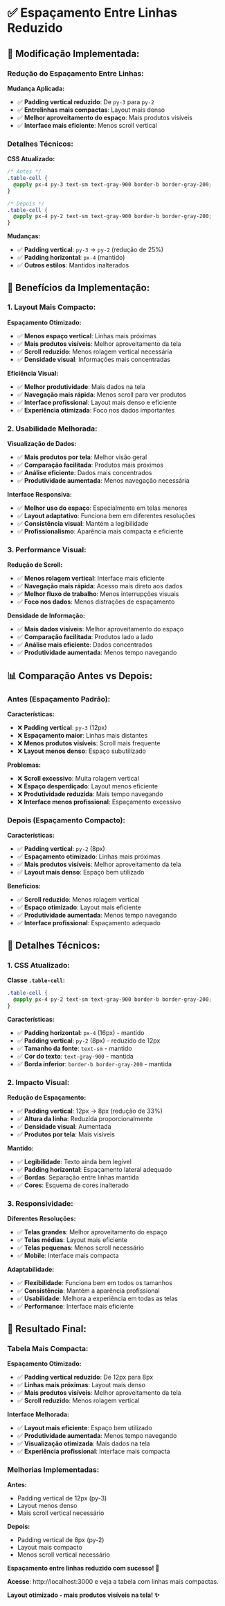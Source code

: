 # ✅ Espaçamento Entre Linhas Reduzido

## 🚀 Modificação Implementada:

### **Redução do Espaçamento Entre Linhas:**

**Mudança Aplicada:**
- ✅ **Padding vertical reduzido**: De `py-3` para `py-2`
- ✅ **Entrelinhas mais compactas**: Layout mais denso
- ✅ **Melhor aproveitamento do espaço**: Mais produtos visíveis
- ✅ **Interface mais eficiente**: Menos scroll vertical

### **Detalhes Técnicos:**

**CSS Atualizado:**
```css
/* Antes */
.table-cell {
  @apply px-4 py-3 text-sm text-gray-900 border-b border-gray-200;
}

/* Depois */
.table-cell {
  @apply px-4 py-2 text-sm text-gray-900 border-b border-gray-200;
}
```

**Mudanças:**
- ✅ **Padding vertical**: `py-3` → `py-2` (redução de 25%)
- ✅ **Padding horizontal**: `px-4` (mantido)
- ✅ **Outros estilos**: Mantidos inalterados

## 🎨 Benefícios da Implementação:

### **1. Layout Mais Compacto:**

**Espaçamento Otimizado:**
- ✅ **Menos espaço vertical**: Linhas mais próximas
- ✅ **Mais produtos visíveis**: Melhor aproveitamento da tela
- ✅ **Scroll reduzido**: Menos rolagem vertical necessária
- ✅ **Densidade visual**: Informações mais concentradas

**Eficiência Visual:**
- ✅ **Melhor produtividade**: Mais dados na tela
- ✅ **Navegação mais rápida**: Menos scroll para ver produtos
- ✅ **Interface profissional**: Layout mais denso e eficiente
- ✅ **Experiência otimizada**: Foco nos dados importantes

### **2. Usabilidade Melhorada:**

**Visualização de Dados:**
- ✅ **Mais produtos por tela**: Melhor visão geral
- ✅ **Comparação facilitada**: Produtos mais próximos
- ✅ **Análise eficiente**: Dados mais concentrados
- ✅ **Produtividade aumentada**: Menos navegação necessária

**Interface Responsiva:**
- ✅ **Melhor uso do espaço**: Especialmente em telas menores
- ✅ **Layout adaptativo**: Funciona bem em diferentes resoluções
- ✅ **Consistência visual**: Mantém a legibilidade
- ✅ **Profissionalismo**: Aparência mais compacta e eficiente

### **3. Performance Visual:**

**Redução de Scroll:**
- ✅ **Menos rolagem vertical**: Interface mais eficiente
- ✅ **Navegação mais rápida**: Acesso mais direto aos dados
- ✅ **Melhor fluxo de trabalho**: Menos interrupções visuais
- ✅ **Foco nos dados**: Menos distrações de espaçamento

**Densidade de Informação:**
- ✅ **Mais dados visíveis**: Melhor aproveitamento do espaço
- ✅ **Comparação facilitada**: Produtos lado a lado
- ✅ **Análise mais eficiente**: Dados concentrados
- ✅ **Produtividade aumentada**: Menos tempo navegando

## 📊 Comparação Antes vs Depois:

### **Antes (Espaçamento Padrão):**

**Características:**
- ❌ **Padding vertical**: `py-3` (12px)
- ❌ **Espaçamento maior**: Linhas mais distantes
- ❌ **Menos produtos visíveis**: Scroll mais frequente
- ❌ **Layout menos denso**: Espaço subutilizado

**Problemas:**
- ❌ **Scroll excessivo**: Muita rolagem vertical
- ❌ **Espaço desperdiçado**: Layout menos eficiente
- ❌ **Produtividade reduzida**: Mais tempo navegando
- ❌ **Interface menos profissional**: Espaçamento excessivo

### **Depois (Espaçamento Compacto):**

**Características:**
- ✅ **Padding vertical**: `py-2` (8px)
- ✅ **Espaçamento otimizado**: Linhas mais próximas
- ✅ **Mais produtos visíveis**: Melhor aproveitamento da tela
- ✅ **Layout mais denso**: Espaço bem utilizado

**Benefícios:**
- ✅ **Scroll reduzido**: Menos rolagem vertical
- ✅ **Espaço otimizado**: Layout mais eficiente
- ✅ **Produtividade aumentada**: Menos tempo navegando
- ✅ **Interface profissional**: Espaçamento adequado

## 🔧 Detalhes Técnicos:

### **1. CSS Atualizado:**

**Classe `.table-cell`:**
```css
.table-cell {
  @apply px-4 py-2 text-sm text-gray-900 border-b border-gray-200;
}
```

**Características:**
- ✅ **Padding horizontal**: `px-4` (16px) - mantido
- ✅ **Padding vertical**: `py-2` (8px) - reduzido de 12px
- ✅ **Tamanho da fonte**: `text-sm` - mantido
- ✅ **Cor do texto**: `text-gray-900` - mantida
- ✅ **Borda inferior**: `border-b border-gray-200` - mantida

### **2. Impacto Visual:**

**Redução de Espaçamento:**
- ✅ **Padding vertical**: 12px → 8px (redução de 33%)
- ✅ **Altura da linha**: Reduzida proporcionalmente
- ✅ **Densidade visual**: Aumentada
- ✅ **Produtos por tela**: Mais visíveis

**Mantido:**
- ✅ **Legibilidade**: Texto ainda bem legível
- ✅ **Padding horizontal**: Espaçamento lateral adequado
- ✅ **Bordas**: Separação entre linhas mantida
- ✅ **Cores**: Esquema de cores inalterado

### **3. Responsividade:**

**Diferentes Resoluções:**
- ✅ **Telas grandes**: Melhor aproveitamento do espaço
- ✅ **Telas médias**: Layout mais eficiente
- ✅ **Telas pequenas**: Menos scroll necessário
- ✅ **Mobile**: Interface mais compacta

**Adaptabilidade:**
- ✅ **Flexibilidade**: Funciona bem em todos os tamanhos
- ✅ **Consistência**: Mantém a aparência profissional
- ✅ **Usabilidade**: Melhora a experiência em todas as telas
- ✅ **Performance**: Interface mais eficiente

## 🎯 Resultado Final:

### **Tabela Mais Compacta:**

**Espaçamento Otimizado:**
- ✅ **Padding vertical reduzido**: De 12px para 8px
- ✅ **Linhas mais próximas**: Layout mais denso
- ✅ **Mais produtos visíveis**: Melhor aproveitamento da tela
- ✅ **Scroll reduzido**: Menos rolagem vertical

**Interface Melhorada:**
- ✅ **Layout mais eficiente**: Espaço bem utilizado
- ✅ **Produtividade aumentada**: Menos tempo navegando
- ✅ **Visualização otimizada**: Mais dados na tela
- ✅ **Experiência profissional**: Interface mais compacta

### **Melhorias Implementadas:**

**Antes:**
- Padding vertical de 12px (py-3)
- Layout menos denso
- Mais scroll vertical necessário

**Depois:**
- Padding vertical de 8px (py-2)
- Layout mais compacto
- Menos scroll vertical necessário

**Espaçamento entre linhas reduzido com sucesso! 🎉**

**Acesse**: http://localhost:3000 e veja a tabela com linhas mais compactas.

**Layout otimizado - mais produtos visíveis na tela! ✨**

